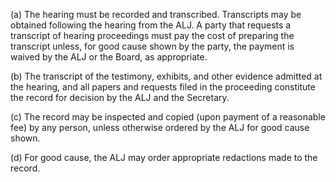 (a) The hearing must be recorded and transcribed. Transcripts may be obtained following the hearing from the ALJ. A party that requests a transcript of hearing proceedings must pay the cost of preparing the transcript unless, for good cause shown by the party, the payment is waived by the ALJ or the Board, as appropriate.
 
(b) The transcript of the testimony, exhibits, and other evidence admitted at the hearing, and all papers and requests filed in the proceeding constitute the record for decision by the ALJ and the Secretary.

&#40;c) The record may be inspected and copied (upon payment of a reasonable fee) by any person, unless otherwise ordered by the ALJ for good cause shown.

(d) For good cause, the ALJ may order appropriate redactions made to the record.
